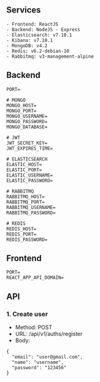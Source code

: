 ## Services
    - Frontend: ReactJS
    - Backend: NodeJS - Express
    - Elasticsearch: v7.10.1
    - Kibana: v7.10.1
    - MongoDB: v4.2
    - Redis: v6.2-debian-10
    - Rabbitmq: v3-management-alpine

## Backend
```
PORT=

# MONGO
MONGO_HOST=
MONGO_PORT=
MONGO_USERNAME=
MONGO_PASSWORD=
MONGO_DATABASE=

# JWT
JWT_SECRET_KEY=
JWT_EXPIRES_TIME=

# ELASTICSEARCH
ELASTIC_HOST=
ELASTIC_PORT=
ELASTIC_USERNAME=
ELASTIC_PASSWORD=

# RABBITMQ
RABBITMQ_HOST=
RABBITMQ_PORT=
RABBITMQ_USERNAME=
RABBITMQ_PASSWORD=

# REDIS
REDIS_HOST=
REDIS_PORT=
REDIS_PASSWORD=
```

## Frontend
```
PORT=
REACT_APP_API_DOMAIN=
```

## API
### 1. Create user
- Method: POST
- URL: /api/v1/auths/register
- Body: 
```
{
  "email": "user@gmail.com",
  "name": "username",
  "password": "123456"
}
```
